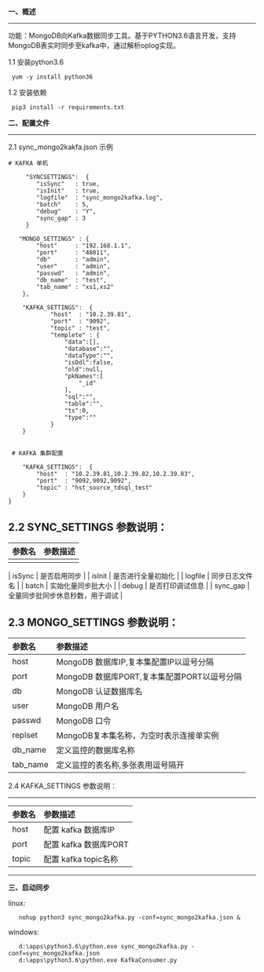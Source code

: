 

**一、概述**

------------


   功能：MongoDB向Kafka数据同步工具。基于PYTHON3.6语言开发，支持MongoDB表实时同步至kafka中，通过解析oplog实现。

   1.1 安装python3.6

     yum -y install python36

   1.2 安装依赖

     pip3 install -r requirements.txt
   

**二、配置文件**

------------
 
 2.1 sync_mongo2kakfa.json 示例
    
    # KAFKA 单机
 
         "SYNCSETTINGS":  {
            "isSync"   : true,
            "isInit"   : true,
            "logfile"  : "sync_mongo2kafka.log",
            "batch"    : 5,
            "debug"    : "Y",
            "sync_gap" : 3
         }
   
       "MONGO_SETTINGS" : {
            "host"     : "192.168.1.1",
            "port"     : "48011",
            "db"       : "admin",
            "user"     : "admin",
            "passwd"   : "admin",
            "db_name"  : "test",
            "tab_name" : "xs1,xs2"
        },

        "KAFKA_SETTINGS":  {
                "host"  : "10.2.39.81",
                "port"  : "9092",
                "topic" : "test",
                "templete" : {
                    "data":[],
                    "database":"",
                    "dataType":"",
                    "isDdl":false,
                    "old":null,
                    "pkNames":[
                        "_id"
                    ],
                    "sql":"",
                    "table":"",
                    "ts":0,
                    "type":""
                }
        }
   
    
     # KAFKA 集群配置
   
        "KAFKA_SETTINGS":  {
            "host"  : "10.2.39.81,10.2.39.82,10.2.39.83",
            "port"  : "9092,9092,9092",
            "topic" : "hst_source_tdsql_test"
        }
    }
    
  2.2 SYNC_SETTINGS 参数说明：
------------

|  参数名	 |参数描述   |
| :------------ | :------------ |
|  |

| isSync | 是否启用同步  |
| isInit | 是否进行全量初始化  |
| logfile | 同步日志文件名  |
| batch | 实始化量同步批大小  |
| debug | 是否打印调试信息  |
| sync_gap | 全量同步批同步休息秒数，用于调试  |

    
  2.3 MONGO_SETTINGS 参数说明：
------------

|  参数名	 |参数描述   |
| :------------ | :------------ |
| host     |  MongoDB 数据库IP,复本集配置IP以逗号分隔 |
| port     | MongoDB 数据库PORT,复本集配置PORT以逗号分隔  |
| db       | MongoDB 认证数据库名  |
| user     |MongoDB 用户名  |
| passwd   |MongoDB 口令   |
| replset  |MongoDB复本集名称，为空时表示连接单实例   |
| db_name  | 定义监控的数据库名称  |
| tab_name | 定义监控的表名称,多张表用逗号隔开  |


 2.4 KAFKA_SETTINGS 参数说明：

------------

|  参数名	 |参数描述   |
| :------------ | :------------ |
| host  | 配置 kafka 数据库IP    |
| port  | 配置 kafka 数据库PORT  |
| topic | 配置 kafka topic名称   |



------------

**三、启动同步**

   linux:
   
       nohup python3 sync_mongo2kafka.py -conf=sync_mongo2kafka.json &
   
   windows:
   
       d:\apps\python3.6\python.exe sync_mongo2kafka.py -conf=sync_mongo2kafka.json
       d:\apps\python3.6\python.exe KafkaConsumer.py
